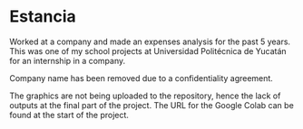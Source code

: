 # Estancia
Worked at a company and made an expenses analysis for the past 5 years.
This was one of my school projects at Universidad Politécnica de Yucatán for an internship in a company.

Company name has been removed due to a confidentiality agreement.

The graphics are not being uploaded to the repository, hence the lack of outputs at the final part of the project.
The URL for the Google Colab can be found at the start of the project.
